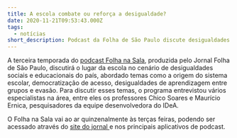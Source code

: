 ```yaml
---
title: A escola combate ou reforça a desigualdade?
date: 2020-11-21T09:53:43.000Z
tags:
  - notícias
short_description: Podcast da Folha de São Paulo discute desigualdades educacionais no Brasil
---
```

A terceira temporada do [podcast Folha na Sala](https://www1.folha.uol.com.br/podcasts/folha-na-sala/), produzida pelo Jornal Folha de São Paulo, discutirá o lugar da escola no cenário de desigualdades sociais e educacionais do país, abordado temas como a origem do sistema escolar, democratização de acesso, desigualdades de aprendizagem entre grupos e evasão. Para discutir esses temas, o programa entrevistou vários especialistas na área, entre eles os professores Chico Soares e Maurício Ernica, pesquisadores da equipe desenvolvedora do IDeA.

O Folha na Sala vai ao ar quinzenalmente às terças feiras, podendo ser acessado através do [site do jornal ](https://www1.folha.uol.com.br/podcasts/2020/11/terceira-temporada-do-podcast-folha-na-sala-debate-desigualdade-educacional.shtml)e nos principais aplicativos de podcast.